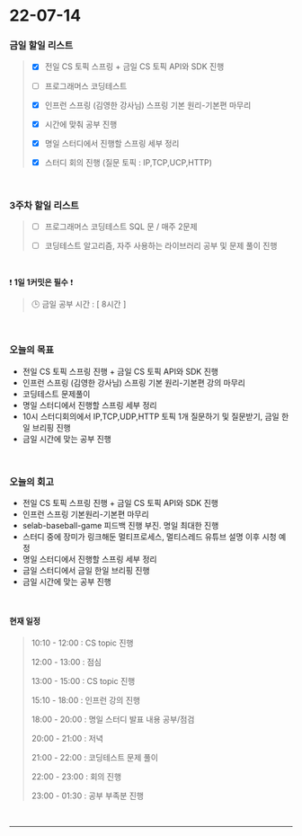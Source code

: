 # 22-07-14
 ### 금일 할일 리스트 

> - [x]  전일 CS 토픽 스프링  + 금일 CS 토픽 API와 SDK 진행  
>
> - [ ]  프로그래머스 코딩테스트
>
> - [x]  인프런 스프링 (김영한 강사님) 스프링 기본 원리-기본편 마무리
>
> - [x]  시간에 맞춰 공부 진행
>
> - [x]  명일 스터디에서 진행할 스프링 세부 정리
>
> - [x]  스터디 회의 진행 (질문 토픽 : IP,TCP,UCP,HTTP)

<br/>

### 3주차 할일 리스트  

> - [ ]  프로그래머스 코딩테스트 SQL 문 / 매주 2문제  
>
> - [ ]  코딩테스트 알고리즘, 자주 사용하는 라이브러리 공부 및 문제 풀이 진행

<br/>

❗ **1일 1커밋은 필수** ❗
> 🕒 금일 공부 시간 :  [ 8시간 ]    
  
<br/>

### 오늘의 목표
- 전일 CS 토픽 스프링 진행 + 금일 CS 토픽 API와 SDK 진행
- 인프런 스프링 (김영한 강사님) 스프링 기본 원리-기본편 강의 마무리
- 코딩테스트 문제풀이
- 명일 스터디에서 진행할 스프링 세부 정리
- 10시 스터디회의에서 IP,TCP,UDP,HTTP 토픽 1개 질문하기 및 질문받기, 금일 한일 브리핑 진행
- 금일 시간에 맞는 공부 진행


<br>

### 오늘의 회고
- 전일 CS 토픽 스프링 진행 + 금일 CS 토픽 API와 SDK 진행
- 인프런 스프링 기본원리-기본편 마무리
- selab-baseball-game 피드백 진행 부진. 명일 최대한 진행
- 스터디 중에 장미가 링크해둔 멀티프로세스, 멀티스레드 유튜브 설명 이후 시청 예정
- 명일 스터디에서 진행할 스프링 세부 정리
- 금일 스터디에서 금일 한일 브리핑 진행
- 금일 시간에 맞는 공부 진행


<br>

#### 현재 일정  

> 10:10 - 12:00 : CS topic 진행
>
> 12:00 - 13:00 : 점심
>
> 13:00 - 15:00 : CS topic 진행
>
> 15:10 - 18:00 : 인프런 강의 진행
>
> 18:00 - 20:00 : 명일 스터디 발표 내용 공부/점검
>
> 20:00 - 21:00 : 저녁
>
> 21:00 - 22:00 : 코딩테스트 문제 풀이
>
> 22:00 - 23:00 : 회의 진행
>
> 23:00 - 01:30 : 공부 부족분 진행

<br/>

------------  